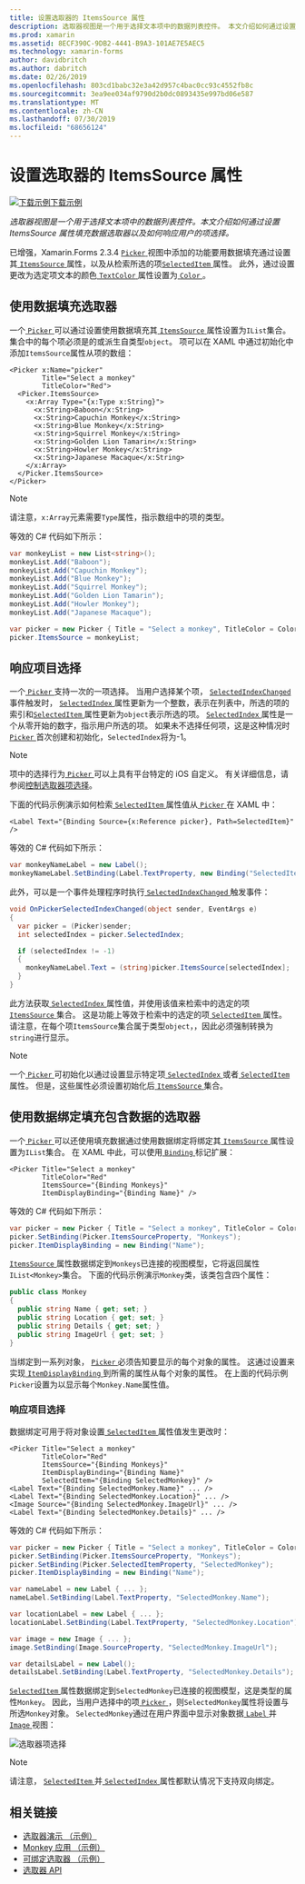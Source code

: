 ```yaml
---
title: 设置选取器的 ItemsSource 属性
description: 选取器视图是一个用于选择文本项中的数据列表控件。 本文介绍如何通过设置 ItemsSource 属性填充数据选取器以及如何响应用户的项选择。
ms.prod: xamarin
ms.assetid: 8ECF390C-9DB2-4441-B9A3-101AE7E5AEC5
ms.technology: xamarin-forms
author: davidbritch
ms.author: dabritch
ms.date: 02/26/2019
ms.openlocfilehash: 803cd1babc32e3a42d957c4bac0cc93c4552fb8c
ms.sourcegitcommit: 3ea9ee034af9790d2b0dc0893435e997bd06e587
ms.translationtype: MT
ms.contentlocale: zh-CN
ms.lasthandoff: 07/30/2019
ms.locfileid: "68656124"
---
```

# <a name="setting-a-pickers-itemssource-property"></a>设置选取器的 ItemsSource 属性

[![下载示例](~/media/shared/download.png)下载示例](https://docs.microsoft.com/samples/xamarin/xamarin-forms-samples/userinterface-monkeyapppicker)

_选取器视图是一个用于选择文本项中的数据列表控件。本文介绍如何通过设置 ItemsSource 属性填充数据选取器以及如何响应用户的项选择。_

已增强，Xamarin.Forms 2.3.4 [ `Picker` ](xref:Xamarin.Forms.Picker)视图中添加的功能要用数据填充通过设置其[ `ItemsSource` ](xref:Xamarin.Forms.Picker.ItemsSource)属性，以及从检索所选的项[`SelectedItem` ](xref:Xamarin.Forms.Picker.SelectedItem)属性。 此外，通过设置更改为选定项文本的颜色[ `TextColor` ](xref:Xamarin.Forms.Picker.TextColor)属性设置为[ `Color` ](xref:Xamarin.Forms.Color)。

## <a name="populating-a-picker-with-data"></a>使用数据填充选取器

一个[ `Picker` ](xref:Xamarin.Forms.Picker)可以通过设置使用数据填充其[ `ItemsSource` ](xref:Xamarin.Forms.Picker.ItemsSource)属性设置为`IList`集合。 集合中的每个项必须是的或派生自类型`object`。 项可以在 XAML 中通过初始化中添加`ItemsSource`属性从项的数组：

```xaml
<Picker x:Name="picker"
        Title="Select a monkey"
        TitleColor="Red">
  <Picker.ItemsSource>
    <x:Array Type="{x:Type x:String}">
      <x:String>Baboon</x:String>
      <x:String>Capuchin Monkey</x:String>
      <x:String>Blue Monkey</x:String>
      <x:String>Squirrel Monkey</x:String>
      <x:String>Golden Lion Tamarin</x:String>
      <x:String>Howler Monkey</x:String>
      <x:String>Japanese Macaque</x:String>
    </x:Array>
  </Picker.ItemsSource>
</Picker>
```

> [!NOTE]
> 请注意，`x:Array`元素需要`Type`属性，指示数组中的项的类型。

等效的 C# 代码如下所示：

```csharp
var monkeyList = new List<string>();
monkeyList.Add("Baboon");
monkeyList.Add("Capuchin Monkey");
monkeyList.Add("Blue Monkey");
monkeyList.Add("Squirrel Monkey");
monkeyList.Add("Golden Lion Tamarin");
monkeyList.Add("Howler Monkey");
monkeyList.Add("Japanese Macaque");

var picker = new Picker { Title = "Select a monkey", TitleColor = Color.Red };
picker.ItemsSource = monkeyList;
```

## <a name="responding-to-item-selection"></a>响应项目选择

一个[ `Picker` ](xref:Xamarin.Forms.Picker)支持一次的一项选择。 当用户选择某个项， [ `SelectedIndexChanged` ](xref:Xamarin.Forms.Picker.SelectedIndexChanged)事件触发时， [ `SelectedIndex` ](xref:Xamarin.Forms.Picker.SelectedIndex)属性更新为一个整数，表示在列表中，所选的项的索引和[`SelectedItem` ](xref:Xamarin.Forms.Picker.SelectedItem)属性更新为`object`表示所选的项。 [ `SelectedIndex` ](xref:Xamarin.Forms.Picker.SelectedIndex)属性是一个从零开始的数字，指示用户所选的项。 如果未不选择任何项，这是这种情况时[ `Picker` ](xref:Xamarin.Forms.Picker)首次创建和初始化，`SelectedIndex`将为-1。

> [!NOTE]
> 项中的选择行为[ `Picker` ](xref:Xamarin.Forms.Picker)可以上具有平台特定的 iOS 自定义。 有关详细信息，请参阅[控制选取器项选择](~/xamarin-forms/platform/ios/picker-selection.md)。

下面的代码示例演示如何检索[ `SelectedItem` ](xref:Xamarin.Forms.Picker.SelectedItem)属性值从[ `Picker` ](xref:Xamarin.Forms.Picker)在 XAML 中：

```xaml
<Label Text="{Binding Source={x:Reference picker}, Path=SelectedItem}" />
```

等效的 C# 代码如下所示：

```csharp
var monkeyNameLabel = new Label();
monkeyNameLabel.SetBinding(Label.TextProperty, new Binding("SelectedItem", source: picker));
```

此外，可以是一个事件处理程序时执行[ `SelectedIndexChanged` ](xref:Xamarin.Forms.Picker.SelectedIndexChanged)触发事件：

```csharp
void OnPickerSelectedIndexChanged(object sender, EventArgs e)
{
  var picker = (Picker)sender;
  int selectedIndex = picker.SelectedIndex;

  if (selectedIndex != -1)
  {
    monkeyNameLabel.Text = (string)picker.ItemsSource[selectedIndex];
  }
}
```

此方法获取[ `SelectedIndex` ](xref:Xamarin.Forms.Picker.SelectedIndex)属性值，并使用该值来检索中的选定的项[ `ItemsSource` ](xref:Xamarin.Forms.Picker.ItemsSource)集合。 这是功能上等效于检索中的选定的项[ `SelectedItem` ](xref:Xamarin.Forms.Picker.SelectedItem)属性。 请注意，在每个项`ItemsSource`集合属于类型`object`，，因此必须强制转换为`string`进行显示。

> [!NOTE]
> 一个[ `Picker` ](xref:Xamarin.Forms.Picker)可初始化以通过设置显示特定项[ `SelectedIndex` ](xref:Xamarin.Forms.Picker.SelectedIndex)或者[ `SelectedItem` ](xref:Xamarin.Forms.Picker.SelectedItem)属性。 但是，这些属性必须设置初始化后[ `ItemsSource` ](xref:Xamarin.Forms.Picker.ItemsSource)集合。

## <a name="populating-a-picker-with-data-using-data-binding"></a>使用数据绑定填充包含数据的选取器

一个[ `Picker` ](xref:Xamarin.Forms.Picker)可以还使用填充数据通过使用数据绑定将绑定其[ `ItemsSource` ](xref:Xamarin.Forms.Picker.ItemsSource)属性设置为`IList`集合。 在 XAML 中此，可以使用[ `Binding` ](xref:Xamarin.Forms.Xaml.BindingExtension)标记扩展：

```xaml
<Picker Title="Select a monkey"
        TitleColor="Red"
        ItemsSource="{Binding Monkeys}"
        ItemDisplayBinding="{Binding Name}" />
```

等效的 C# 代码如下所示：

```csharp
var picker = new Picker { Title = "Select a monkey", TitleColor = Color.Red };
picker.SetBinding(Picker.ItemsSourceProperty, "Monkeys");
picker.ItemDisplayBinding = new Binding("Name");
```

[ `ItemsSource` ](xref:Xamarin.Forms.Picker.ItemsSource)属性数据绑定到`Monkeys`已连接的视图模型，它将返回属性`IList<Monkey>`集合。 下面的代码示例演示`Monkey`类，该类包含四个属性：

```csharp
public class Monkey
{
  public string Name { get; set; }
  public string Location { get; set; }
  public string Details { get; set; }
  public string ImageUrl { get; set; }
}
```

当绑定到一系列对象， [ `Picker` ](xref:Xamarin.Forms.Picker)必须告知要显示的每个对象的属性。 这通过设置来实现[ `ItemDisplayBinding` ](xref:Xamarin.Forms.Picker.ItemDisplayBinding)到所需的属性从每个对象的属性。 在上面的代码示例`Picker`设置为以显示每个`Monkey.Name`属性值。

### <a name="responding-to-item-selection"></a>响应项目选择

数据绑定可用于将对象设置[ `SelectedItem` ](xref:Xamarin.Forms.Picker.SelectedItem)属性值发生更改时：

```xaml
<Picker Title="Select a monkey"
        TitleColor="Red"
        ItemsSource="{Binding Monkeys}"
        ItemDisplayBinding="{Binding Name}"
        SelectedItem="{Binding SelectedMonkey}" />
<Label Text="{Binding SelectedMonkey.Name}" ... />
<Label Text="{Binding SelectedMonkey.Location}" ... />
<Image Source="{Binding SelectedMonkey.ImageUrl}" ... />
<Label Text="{Binding SelectedMonkey.Details}" ... />
```

等效的 C# 代码如下所示：

```csharp
var picker = new Picker { Title = "Select a monkey", TitleColor = Color.Red };
picker.SetBinding(Picker.ItemsSourceProperty, "Monkeys");
picker.SetBinding(Picker.SelectedItemProperty, "SelectedMonkey");
picker.ItemDisplayBinding = new Binding("Name");

var nameLabel = new Label { ... };
nameLabel.SetBinding(Label.TextProperty, "SelectedMonkey.Name");

var locationLabel = new Label { ... };
locationLabel.SetBinding(Label.TextProperty, "SelectedMonkey.Location");

var image = new Image { ... };
image.SetBinding(Image.SourceProperty, "SelectedMonkey.ImageUrl");

var detailsLabel = new Label();
detailsLabel.SetBinding(Label.TextProperty, "SelectedMonkey.Details");
```

[ `SelectedItem` ](xref:Xamarin.Forms.Picker.SelectedItem)属性数据绑定到`SelectedMonkey`已连接的视图模型，这是类型的属性`Monkey`。 因此，当用户选择中的项[ `Picker` ](xref:Xamarin.Forms.Picker)，则`SelectedMonkey`属性将设置与所选`Monkey`对象。 `SelectedMonkey`通过在用户界面中显示对象数据[ `Label` ](xref:Xamarin.Forms.Label)并[ `Image` ](xref:Xamarin.Forms.Image)视图：

![](populating-itemssource-images/monkeys.png "选取器项选择")

> [!NOTE]
> 请注意， [ `SelectedItem` ](xref:Xamarin.Forms.Picker.SelectedItem)并[ `SelectedIndex` ](xref:Xamarin.Forms.Picker.SelectedIndex)属性都默认情况下支持双向绑定。

## <a name="related-links"></a>相关链接

- [选取器演示 （示例）](https://docs.microsoft.com/samples/xamarin/xamarin-forms-samples/userinterface-pickerdemo)
- [Monkey 应用 （示例）](https://docs.microsoft.com/samples/xamarin/xamarin-forms-samples/userinterface-monkeyapppicker)
- [可绑定选取器 （示例）](https://docs.microsoft.com/samples/xamarin/xamarin-forms-samples/userinterface-bindablepicker)
- [选取器 API](xref:Xamarin.Forms.Picker)
